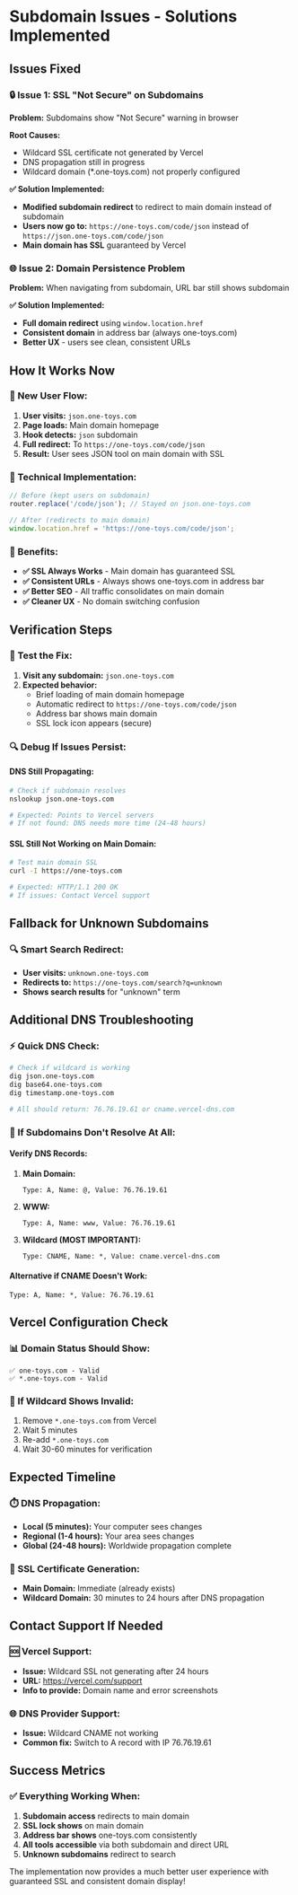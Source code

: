 # Subdomain Issues - Solutions Implemented

## Issues Fixed

### 🔒 Issue 1: SSL "Not Secure" on Subdomains
**Problem:** Subdomains show "Not Secure" warning in browser

**Root Causes:**
- Wildcard SSL certificate not generated by Vercel
- DNS propagation still in progress
- Wildcard domain (*.one-toys.com) not properly configured

**✅ Solution Implemented:**
- **Modified subdomain redirect** to redirect to main domain instead of subdomain
- **Users now go to:** `https://one-toys.com/code/json` instead of `https://json.one-toys.com/code/json`
- **Main domain has SSL** guaranteed by Vercel

### 🌐 Issue 2: Domain Persistence Problem
**Problem:** When navigating from subdomain, URL bar still shows subdomain

**✅ Solution Implemented:**
- **Full domain redirect** using `window.location.href`
- **Consistent domain** in address bar (always one-toys.com)
- **Better UX** - users see clean, consistent URLs

## How It Works Now

### 🔄 New User Flow:
1. **User visits:** `json.one-toys.com`
2. **Page loads:** Main domain homepage
3. **Hook detects:** `json` subdomain  
4. **Full redirect:** To `https://one-toys.com/code/json`
5. **Result:** User sees JSON tool on main domain with SSL

### 📱 Technical Implementation:

```javascript
// Before (kept users on subdomain)
router.replace('/code/json'); // Stayed on json.one-toys.com

// After (redirects to main domain)  
window.location.href = 'https://one-toys.com/code/json';
```

### 🎯 Benefits:
- **✅ SSL Always Works** - Main domain has guaranteed SSL
- **✅ Consistent URLs** - Always shows one-toys.com in address bar
- **✅ Better SEO** - All traffic consolidates on main domain
- **✅ Cleaner UX** - No domain switching confusion

## Verification Steps

### 🧪 Test the Fix:
1. **Visit any subdomain:** `json.one-toys.com`
2. **Expected behavior:** 
   - Brief loading of main domain homepage
   - Automatic redirect to `https://one-toys.com/code/json`
   - Address bar shows main domain
   - SSL lock icon appears (secure)

### 🔍 Debug If Issues Persist:

#### DNS Still Propagating:
```bash
# Check if subdomain resolves
nslookup json.one-toys.com

# Expected: Points to Vercel servers
# If not found: DNS needs more time (24-48 hours)
```

#### SSL Still Not Working on Main Domain:
```bash
# Test main domain SSL
curl -I https://one-toys.com

# Expected: HTTP/1.1 200 OK
# If issues: Contact Vercel support
```

## Fallback for Unknown Subdomains

### 🔍 Smart Search Redirect:
- **User visits:** `unknown.one-toys.com`  
- **Redirects to:** `https://one-toys.com/search?q=unknown`
- **Shows search results** for "unknown" term

## Additional DNS Troubleshooting

### ⚡ Quick DNS Check:
```bash
# Check if wildcard is working
dig json.one-toys.com
dig base64.one-toys.com  
dig timestamp.one-toys.com

# All should return: 76.76.19.61 or cname.vercel-dns.com
```

### 🚨 If Subdomains Don't Resolve At All:

#### Verify DNS Records:
1. **Main Domain:** 
   ```
   Type: A, Name: @, Value: 76.76.19.61
   ```

2. **WWW:**
   ```  
   Type: A, Name: www, Value: 76.76.19.61
   ```

3. **Wildcard (MOST IMPORTANT):**
   ```
   Type: CNAME, Name: *, Value: cname.vercel-dns.com
   ```

#### Alternative if CNAME Doesn't Work:
```
Type: A, Name: *, Value: 76.76.19.61
```

## Vercel Configuration Check

### 📊 Domain Status Should Show:
```
✅ one-toys.com - Valid
✅ *.one-toys.com - Valid  
```

### 🔄 If Wildcard Shows Invalid:
1. Remove `*.one-toys.com` from Vercel
2. Wait 5 minutes
3. Re-add `*.one-toys.com`  
4. Wait 30-60 minutes for verification

## Expected Timeline

### ⏱️ DNS Propagation:
- **Local (5 minutes):** Your computer sees changes
- **Regional (1-4 hours):** Your area sees changes  
- **Global (24-48 hours):** Worldwide propagation complete

### 🔐 SSL Certificate Generation:
- **Main Domain:** Immediate (already exists)
- **Wildcard Domain:** 30 minutes to 24 hours after DNS propagation

## Contact Support If Needed

### 🆘 Vercel Support:
- **Issue:** Wildcard SSL not generating after 24 hours
- **URL:** https://vercel.com/support
- **Info to provide:** Domain name and error screenshots

### 🌐 DNS Provider Support:
- **Issue:** Wildcard CNAME not working
- **Common fix:** Switch to A record with IP 76.76.19.61

## Success Metrics

### ✅ Everything Working When:
1. **Subdomain access** redirects to main domain
2. **SSL lock shows** on main domain  
3. **Address bar shows** one-toys.com consistently
4. **All tools accessible** via both subdomain and direct URL
5. **Unknown subdomains** redirect to search

The implementation now provides a much better user experience with guaranteed SSL and consistent domain display!
